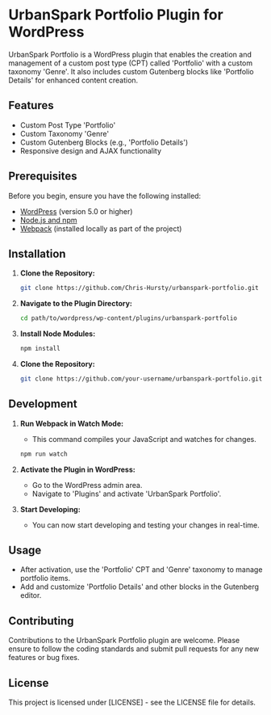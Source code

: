 # UrbanSpark Portfolio Plugin for WordPress

UrbanSpark Portfolio is a WordPress plugin that enables the creation and management of a custom post type (CPT) called 'Portfolio' with a custom taxonomy 'Genre'. It also includes custom Gutenberg blocks like 'Portfolio Details' for enhanced content creation.

## Features

- Custom Post Type 'Portfolio'
- Custom Taxonomy 'Genre'
- Custom Gutenberg Blocks (e.g., 'Portfolio Details')
- Responsive design and AJAX functionality

## Prerequisites

Before you begin, ensure you have the following installed:
- [WordPress](https://wordpress.org/) (version 5.0 or higher)
- [Node.js and npm](https://nodejs.org/)
- [Webpack](https://webpack.js.org/) (installed locally as part of the project)

## Installation

1. **Clone the Repository:**
   ```bash
   git clone https://github.com/Chris-Hursty/urbanspark-portfolio.git

2. **Navigate to the Plugin Directory:**
   ```bash
   cd path/to/wordpress/wp-content/plugins/urbanspark-portfolio

3. **Install Node Modules:**
   ```bash
   npm install

4. **Clone the Repository:**
   ```bash
   git clone https://github.com/your-username/urbanspark-portfolio.git

## Development

1. **Run Webpack in Watch Mode:**
    - This command compiles your JavaScript and watches for changes.
    ```bash
    npm run watch

2. **Activate the Plugin in WordPress:**
    - Go to the WordPress admin area.
    - Navigate to 'Plugins' and activate 'UrbanSpark Portfolio'.

3. **Start Developing:**
    - You can now start developing and testing your changes in real-time.

## Usage

- After activation, use the 'Portfolio' CPT and 'Genre' taxonomy to manage portfolio items.
- Add and customize 'Portfolio Details' and other blocks in the Gutenberg editor.

## Contributing
Contributions to the UrbanSpark Portfolio plugin are welcome. Please ensure to follow the coding standards and submit pull requests for any new features or bug fixes.

## License
This project is licensed under [LICENSE] - see the LICENSE file for details.

